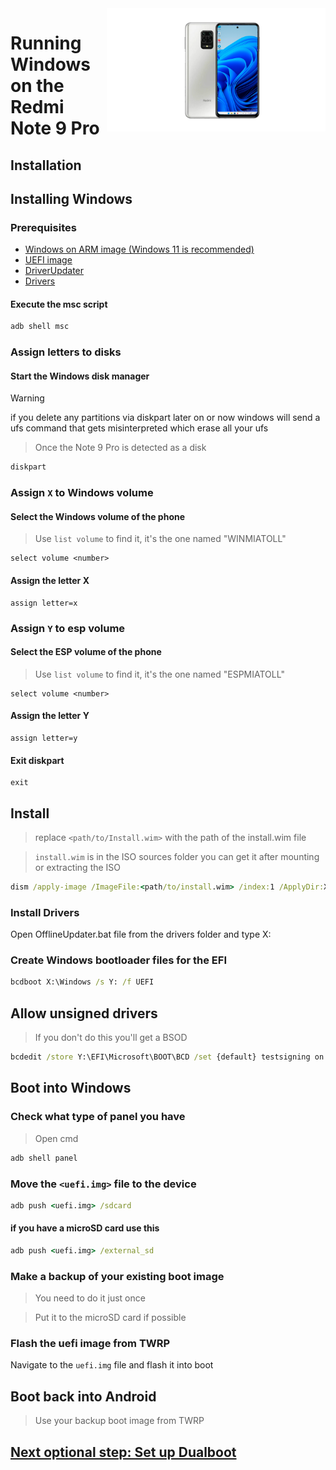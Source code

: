   <img align="right" src="https://github.com/Rubanoxd/Port-Windows-11-redmi-note-9_pro/blob/main/Miatoll.png" width="350" alt="Windows 11 Running On A Redmi Note 9 Pro">


# Running Windows on the Redmi Note 9 Pro

## Installation

## Installing Windows

### Prerequisites

- [Windows on ARM image (Windows 11 is recommended)](https://uup.ee/)
- [UEFI image](https://github.com/Rubanoxd/Port-Windows-11-redmi-note-9_pro/releases/tag/UefiV3)
- [DriverUpdater](https://github.com/WOA-Project/DriverUpdater/releases/latest)
- [Drivers](https://github.com/N1kroks/7xx-Drivers/releases/tag/latest)

#### Execute the msc script

```cmd
adb shell msc
```

### Assign letters to disks
  

#### Start the Windows disk manager
> [!Warning]
> if you delete any partitions via diskpart later on or now windows will send a ufs command that gets misinterpreted which erase all your ufs

> Once the Note 9 Pro is detected as a disk

```cmd
diskpart
```


### Assign `X` to Windows volume

#### Select the Windows volume of the phone
> Use `list volume` to find it, it's the one named "WINMIATOLL"

```diskpart
select volume <number>
```

#### Assign the letter X
```diskpart
assign letter=x
```

### Assign `Y` to esp volume

#### Select the ESP volume of the phone
> Use `list volume` to find it, it's the one named "ESPMIATOLL"

```diskpart
select volume <number>
```

#### Assign the letter Y

```diskpart
assign letter=y
```

#### Exit diskpart
```diskpart
exit
```

## Install

> replace `<path/to/Install.wim>` with the path of the install.wim file

> `install.wim` is in the ISO sources folder
> you can get it after mounting or extracting the ISO

```cmd
dism /apply-image /ImageFile:<path/to/install.wim> /index:1 /ApplyDir:X:\
```

### Install Drivers

Open OfflineUpdater.bat file from the drivers folder and type X:

### Create Windows bootloader files for the EFI

```cmd
bcdboot X:\Windows /s Y: /f UEFI
```

## Allow unsigned drivers

> If you don't do this you'll get a BSOD

```cmd
bcdedit /store Y:\EFI\Microsoft\BOOT\BCD /set {default} testsigning on
```

## Boot into Windows

### Check what type of panel you have

> Open cmd
```cmd
adb shell panel
```

### Move the `<uefi.img>` file to the device

```cmd
adb push <uefi.img> /sdcard
```

#### if you have a microSD card use this

```cmd
adb push <uefi.img> /external_sd
```


### Make a backup of your existing boot image
> You need to do it just once

> Put it to the microSD card if possible


### Flash the uefi image from TWRP
Navigate to the `uefi.img` file and flash it into boot

## Boot back into Android
> Use your backup boot image from TWRP

## [Next optional step: Set up Dualboot](dualboot-en.md)
